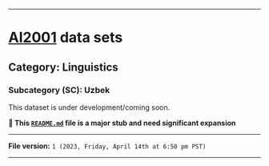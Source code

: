 
***

# [AI2001](https://github.com/seanpm2001/AI2001/) data sets

## Category: Linguistics

### Subcategory (SC): Uzbek

This dataset is under development/coming soon.

**🌱️ This [`README.md`](/README.md) file is a major stub and need significant expansion**

***

**File version:** `1 (2023, Friday, April 14th at 6:50 pm PST)`

***
